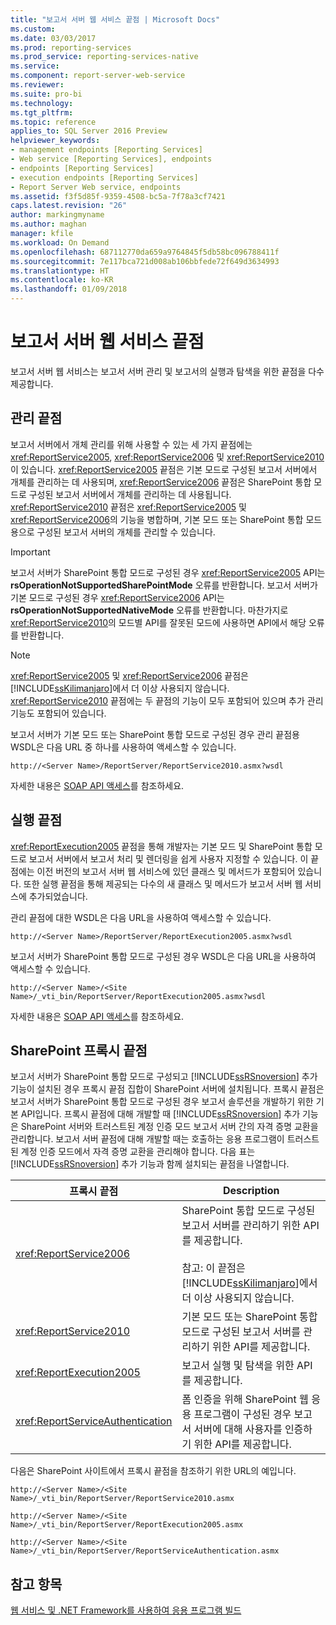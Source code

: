 ```yaml
---
title: "보고서 서버 웹 서비스 끝점 | Microsoft Docs"
ms.custom: 
ms.date: 03/03/2017
ms.prod: reporting-services
ms.prod_service: reporting-services-native
ms.service: 
ms.component: report-server-web-service
ms.reviewer: 
ms.suite: pro-bi
ms.technology: 
ms.tgt_pltfrm: 
ms.topic: reference
applies_to: SQL Server 2016 Preview
helpviewer_keywords:
- management endpoints [Reporting Services]
- Web service [Reporting Services], endpoints
- endpoints [Reporting Services]
- execution endpoints [Reporting Services]
- Report Server Web service, endpoints
ms.assetid: f3f5d85f-9359-4508-bc5a-7f78a3cf7421
caps.latest.revision: "26"
author: markingmyname
ms.author: maghan
manager: kfile
ms.workload: On Demand
ms.openlocfilehash: 687112770da659a9764845f5db58bc096788411f
ms.sourcegitcommit: 7e117bca721d008ab106bbfede72f649d3634993
ms.translationtype: HT
ms.contentlocale: ko-KR
ms.lasthandoff: 01/09/2018
---
```

# <a name="report-server-web-service-endpoints"></a>보고서 서버 웹 서비스 끝점
  보고서 서버 웹 서비스는 보고서 서버 관리 및 보고서의 실행과 탐색을 위한 끝점을 다수 제공합니다.  
  
## <a name="the-management-endpoints"></a>관리 끝점  
 보고서 서버에서 개체 관리를 위해 사용할 수 있는 세 가지 끝점에는 <xref:ReportService2005>, <xref:ReportService2006> 및 <xref:ReportService2010>이 있습니다. <xref:ReportService2005> 끝점은 기본 모드로 구성된 보고서 서버에서 개체를 관리하는 데 사용되며, <xref:ReportService2006> 끝점은 SharePoint 통합 모드로 구성된 보고서 서버에서 개체를 관리하는 데 사용됩니다. <xref:ReportService2010> 끝점은 <xref:ReportService2005> 및 <xref:ReportService2006>의 기능을 병합하며, 기본 모드 또는 SharePoint 통합 모드용으로 구성된 보고서 서버의 개체를 관리할 수 있습니다.  
  
> [!IMPORTANT]  
>  보고서 서버가 SharePoint 통합 모드로 구성된 경우 <xref:ReportService2005> API는 **rsOperationNotSupportedSharePointMode** 오류를 반환합니다. 보고서 서버가 기본 모드로 구성된 경우 <xref:ReportService2006> API는 **rsOperationNotSupportedNativeMode** 오류를 반환합니다. 마찬가지로 <xref:ReportService2010>의 모드별 API를 잘못된 모드에 사용하면 API에서 해당 오류를 반환합니다.  
  
> [!NOTE]  
>  <xref:ReportService2005> 및 <xref:ReportService2006> 끝점은 [!INCLUDE[ssKilimanjaro](../../../includes/sskilimanjaro-md.md)]에서 더 이상 사용되지 않습니다. <xref:ReportService2010> 끝점에는 두 끝점의 기능이 모두 포함되어 있으며 추가 관리 기능도 포함되어 있습니다.  
  
 보고서 서버가 기본 모드 또는 SharePoint 통합 모드로 구성된 경우 관리 끝점용 WSDL은 다음 URL 중 하나를 사용하여 액세스할 수 있습니다.  
  
```  
http://<Server Name>/ReportServer/ReportService2010.asmx?wsdl  
```  
  
 자세한 내용은 [SOAP API 액세스](../../../reporting-services/report-server-web-service/accessing-the-soap-api.md)를 참조하세요.  
  
## <a name="the-execution-endpoint"></a>실행 끝점  
 <xref:ReportExecution2005> 끝점을 통해 개발자는 기본 모드 및 SharePoint 통합 모드로 보고서 서버에서 보고서 처리 및 렌더링을 쉽게 사용자 지정할 수 있습니다. 이 끝점에는 이전 버전의 보고서 서버 웹 서비스에 있던 클래스 및 메서드가 포함되어 있습니다. 또한 실행 끝점을 통해 제공되는 다수의 새 클래스 및 메서드가 보고서 서버 웹 서비스에 추가되었습니다.  
  
 관리 끝점에 대한 WSDL은 다음 URL을 사용하여 액세스할 수 있습니다.  
  
```  
http://<Server Name>/ReportServer/ReportExecution2005.asmx?wsdl  
```  
  
 보고서 서버가 SharePoint 통합 모드로 구성된 경우 WSDL은 다음 URL을 사용하여 액세스할 수 있습니다.  
  
```  
http://<Server Name>/<Site Name>/_vti_bin/ReportServer/ReportExecution2005.asmx?wsdl  
```  
  
 자세한 내용은 [SOAP API 액세스](../../../reporting-services/report-server-web-service/accessing-the-soap-api.md)를 참조하세요.  
  
## <a name="sharepoint-proxy-endpoints"></a>SharePoint 프록시 끝점  
 보고서 서버가 SharePoint 통합 모드로 구성되고 [!INCLUDE[ssRSnoversion](../../../includes/ssrsnoversion-md.md)] 추가 기능이 설치된 경우 프록시 끝점 집합이 SharePoint 서버에 설치됩니다. 프록시 끝점은 보고서 서버가 SharePoint 통합 모드로 구성된 경우 보고서 솔루션을 개발하기 위한 기본 API입니다. 프록시 끝점에 대해 개발할 때 [!INCLUDE[ssRSnoversion](../../../includes/ssrsnoversion-md.md)] 추가 기능은 SharePoint 서버와 트러스트된 계정 인증 모드 보고서 서버 간의 자격 증명 교환을 관리합니다. 보고서 서버 끝점에 대해 개발할 때는 호출하는 응용 프로그램이 트러스트된 계정 인증 모드에서 자격 증명 교환을 관리해야 합니다. 다음 표는 [!INCLUDE[ssRSnoversion](../../../includes/ssrsnoversion-md.md)] 추가 기능과 함께 설치되는 끝점을 나열합니다.  
  
|프록시 끝점|Description|  
|--------------------|-----------------|  
|<xref:ReportService2006>|SharePoint 통합 모드로 구성된 보고서 서버를 관리하기 위한 API를 제공합니다.<br /><br /> 참고: 이 끝점은 [!INCLUDE[ssKilimanjaro](../../../includes/sskilimanjaro-md.md)]에서 더 이상 사용되지 않습니다.|  
|<xref:ReportService2010>|기본 모드 또는 SharePoint 통합 모드로 구성된 보고서 서버를 관리하기 위한 API를 제공합니다.|  
|<xref:ReportExecution2005>|보고서 실행 및 탐색을 위한 API를 제공합니다.|  
|<xref:ReportServiceAuthentication>|폼 인증을 위해 SharePoint 웹 응용 프로그램이 구성된 경우 보고서 서버에 대해 사용자를 인증하기 위한 API를 제공합니다.|  
  
 다음은 SharePoint 사이트에서 프록시 끝점을 참조하기 위한 URL의 예입니다.  
  
```  
http://<Server Name>/<Site Name>/_vti_bin/ReportServer/ReportService2010.asmx  
```  
  
```  
http://<Server Name>/<Site Name>/_vti_bin/ReportServer/ReportExecution2005.asmx  
```  
  
```  
http://<Server Name>/<Site Name>/_vti_bin/ReportServer/ReportServiceAuthentication.asmx  
```  
  
## <a name="see-also"></a>참고 항목  
 [웹 서비스 및 .NET Framework를 사용하여 응용 프로그램 빌드](../../../reporting-services/report-server-web-service/net-framework/building-applications-using-the-web-service-and-the-net-framework.md)  
  
  
